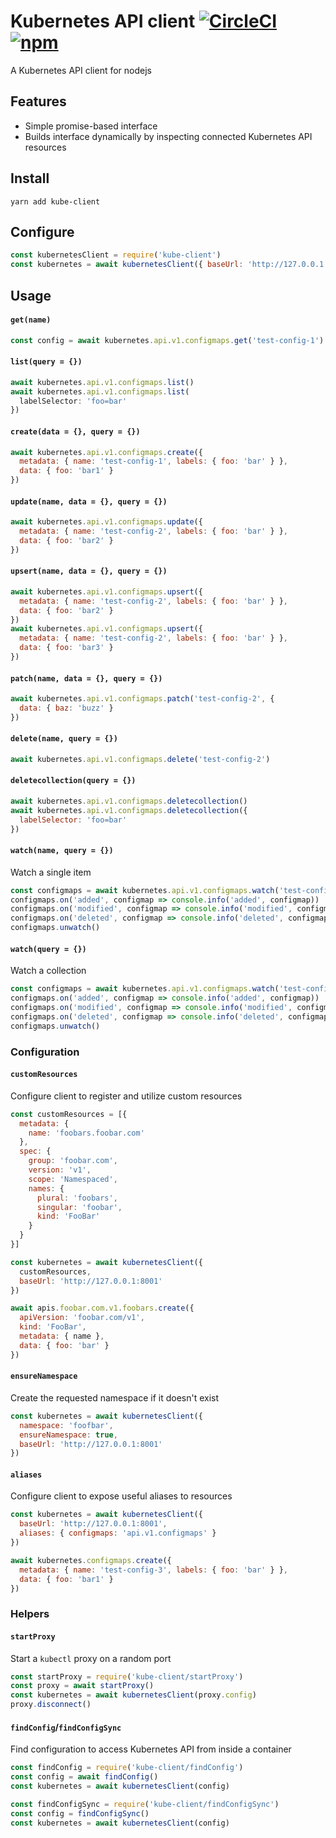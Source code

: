 # Kubernetes API client [![CircleCI](https://img.shields.io/circleci/project/github/possibilities/kube-client.svg)](https://circleci.com/gh/possibilities/kube-client) [![npm](https://img.shields.io/npm/v/kube-client.svg)](https://www.npmjs.com/package/kube-client)

A Kubernetes API client for nodejs

## Features

* Simple promise-based interface
* Builds interface dynamically by inspecting connected Kubernetes API resources

## Install

```shell
yarn add kube-client
```

## Configure

```js
const kubernetesClient = require('kube-client')
const kubernetes = await kubernetesClient({ baseUrl: 'http://127.0.0.1:8001' })
```

## Usage

#### `get(name)`

```js
const config = await kubernetes.api.v1.configmaps.get('test-config-1')
```

#### `list(query = {})`

```js
await kubernetes.api.v1.configmaps.list()
await kubernetes.api.v1.configmaps.list(
  labelSelector: 'foo=bar'
})
```

#### `create(data = {}, query = {})`

```js
await kubernetes.api.v1.configmaps.create({
  metadata: { name: 'test-config-1', labels: { foo: 'bar' } },
  data: { foo: 'bar1' }
})
```

#### `update(name, data = {}, query = {})`

```js
await kubernetes.api.v1.configmaps.update({
  metadata: { name: 'test-config-2', labels: { foo: 'bar' } },
  data: { foo: 'bar2' }
})
```

#### `upsert(name, data = {}, query = {})`

```js
await kubernetes.api.v1.configmaps.upsert({
  metadata: { name: 'test-config-2', labels: { foo: 'bar' } },
  data: { foo: 'bar2' }
})
await kubernetes.api.v1.configmaps.upsert({
  metadata: { name: 'test-config-2', labels: { foo: 'bar' } },
  data: { foo: 'bar3' }
})
```

#### `patch(name, data = {}, query = {})`

```js
await kubernetes.api.v1.configmaps.patch('test-config-2', {
  data: { baz: 'buzz' }
})
```

#### `delete(name, query = {})`

```js
await kubernetes.api.v1.configmaps.delete('test-config-2')
```

#### `deletecollection(query = {})`

```js
await kubernetes.api.v1.configmaps.deletecollection()
await kubernetes.api.v1.configmaps.deletecollection({
  labelSelector: 'foo=bar'
})
```

#### `watch(name, query = {})`

Watch a single item

```js
const configmaps = await kubernetes.api.v1.configmaps.watch('test-config-2')
configmaps.on('added', configmap => console.info('added', configmap))
configmaps.on('modified', configmap => console.info('modified', configmap))
configmaps.on('deleted', configmap => console.info('deleted', configmap))
configmaps.unwatch()
```

#### `watch(query = {})`

Watch a collection

```js
const configmaps = await kubernetes.api.v1.configmaps.watch('test-config-2')
configmaps.on('added', configmap => console.info('added', configmap))
configmaps.on('modified', configmap => console.info('modified', configmap))
configmaps.on('deleted', configmap => console.info('deleted', configmap))
configmaps.unwatch()
```

### Configuration

#### `customResources`

Configure client to register and utilize custom resources

```js
const customResources = [{
  metadata: {
    name: 'foobars.foobar.com'
  },
  spec: {
    group: 'foobar.com',
    version: 'v1',
    scope: 'Namespaced',
    names: {
      plural: 'foobars',
      singular: 'foobar',
      kind: 'FooBar'
    }
  }
}]

const kubernetes = await kubernetesClient({
  customResources,
  baseUrl: 'http://127.0.0.1:8001'
})

await apis.foobar.com.v1.foobars.create({
  apiVersion: 'foobar.com/v1',
  kind: 'FooBar',
  metadata: { name },
  data: { foo: 'bar' }
})
```

#### `ensureNamespace`

Create the requested namespace if it doesn't exist

```js
const kubernetes = await kubernetesClient({
  namespace: 'foofbar',
  ensureNamespace: true,
  baseUrl: 'http://127.0.0.1:8001'
})

```
#### `aliases`

Configure client to expose useful aliases to resources

```js
const kubernetes = await kubernetesClient({
  baseUrl: 'http://127.0.0.1:8001',
  aliases: { configmaps: 'api.v1.configmaps' }
})

await kubernetes.configmaps.create({
  metadata: { name: 'test-config-3', labels: { foo: 'bar' } },
  data: { foo: 'bar1' }
})
```

### Helpers

#### `startProxy`

Start a `kubectl` proxy on a random port

```js
const startProxy = require('kube-client/startProxy')
const proxy = await startProxy()
const kubernetes = await kubernetesClient(proxy.config)
proxy.disconnect()
```

#### `findConfig`/`findConfigSync`

Find configuration to access Kubernetes API from inside a container

```js
const findConfig = require('kube-client/findConfig')
const config = await findConfig()
const kubernetes = await kubernetesClient(config)
```

```js
const findConfigSync = require('kube-client/findConfigSync')
const config = findConfigSync()
const kubernetes = await kubernetesClient(config)
```

